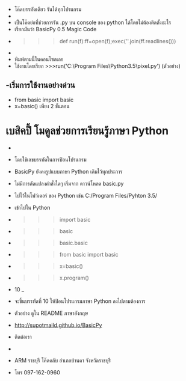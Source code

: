 - โค๊ดบรรทัดเดียว รันได้ทุกโปรแกรม
- 
- เป็นโค๊ดย่อที่ช่วยการรัน .py บน console ของ python ได้โดยไม่ต้องติดตั้งอะไร
- เรียกมันว่า BasicPy 0.5 Magic Code
- >>>def run(f):ff=open(f);exec(''.join(ff.readlines()))
- 
- พิมพ์ตามนี้ในคอนโซลเลย
- ใช้งานโดยเรียก >>>run('C:\Program Files\Python3.5\pixel.py') (ตัวอย่าง)

-เริ่มการใช้งานอย่างด่วน
-
- from basic import basic
- x=basic() เพียง 2 ขั้นตอน

# เบสิคปี้ โมดูลช่วยการเรียนรู้ภาษา Python
-
- โดยใช้เลขบรรทัดในการป้อนโปรแกรม
- BasicPy ยังคงรูปแบบภาษา Python เดิมไว้ทุกประการ
- ไม่มีการดัดแปลงคำสั่งใดๆ เริ่มจาก ดาวน์โหลด basic.py
- ไปไว้ในโฟว์เดอร์ ของ Python เช่น C:/Program Files/Pyhton 3.5/
- เข้าไปใน Python
- >>>import basic
- >>>basic
- >>>basic.basic
- >>>from basic import basic
- >>>x=basic()
- >>>x.program()
- 10 _
- จะขึ้นบรรทัดที่ 10 ให้ป้อนโปรแกรมภาษา Python ลงไปตามต้องการ
- ตัวอย่าง ดูใน README ภาษาอังกฤษ
- http://supotmaild.github.io/BasicPy

- ติดต่อเรา
-
- ARM ราชบุรี โค๊ดคลับ อำเภอบ้านคา จังหวัดราชบุรี
- โทร 097-162-0960
